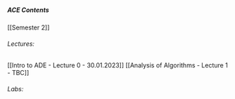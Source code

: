 ##### ACE Contents
 [[Semester 2]]
###### Lectures:
 [[Intro to ADE - Lecture 0 - 30.01.2023]]
 [[Analysis of Algorithms - Lecture 1 - TBC]]

###### Labs:
